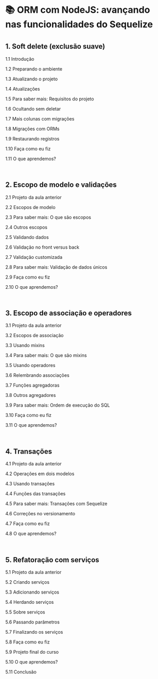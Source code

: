 <h1>📚 ORM com NodeJS: avançando nas funcionalidades do Sequelize<h1>

<h2>1. Soft delete (exclusão suave) </h2>
<p>1.1 Introdução</p>
<p>1.2 Preparando o ambiente</p>
<p>1.3 Atualizando o projeto</p>
<p>1.4 Atualizações</p>
<p>1.5 Para saber mais: Requisitos do projeto</p>
<p>1.6 Ocultando sem deletar</p>
<p>1.7 Mais colunas com migrações</p>
<p>1.8 Migrações com ORMs</p>
<p>1.9 Restaurando registros</p>
<p>1.10 Faça como eu fiz</p>
<p>1.11 O que aprendemos?</p><br>

<h2>2. Escopo de modelo e validações</h2>
<p>2.1 Projeto da aula anterior</p>
<p>2.2 Escopos de modelo</p>
<p>2.3 Para saber mais: O que são escopos</p>
<p>2.4 Outros escopos</p>
<p>2.5 Validando dados</p>
<p>2.6 Validação no front versus back</p>
<p>2.7 Validação customizada</p>
<p>2.8 Para saber mais: Validação de dados únicos</p>
<p>2.9 Faça como eu fiz</p>
<p>2.10 O que aprendemos?</p><br>

<h2>3. Escopo de associação e operadores</h2>
<p>3.1 Projeto da aula anterior</p>
<p>3.2 Escopos de associação</p>
<p>3.3 Usando mixins</p>
<p>3.4 Para saber mais: O que são mixins</p>
<p>3.5 Usando operadores</p>
<p>3.6 Relembrando associações</p>
<p>3.7 Funções agregadoras</p>
<p>3.8 Outros agregadores</p>
<p>3.9 Para saber mais: Ordem de execução do SQL</p>
<p>3.10 Faça como eu fiz</p>
<p>3.11 O que aprendemos?</p><br>

<h2>4. Transações</h2>
<p>4.1 Projeto da aula anterior</p>
<p>4.2 Operações em dois modelos</p>
<p>4.3 Usando transações</p>
<p>4.4 Funções das transações</p>
<p>4.5 Para saber mais: Transações com Sequelize</p>
<p>4.6 Correções no versionamento</p>
<p>4.7 Faça como eu fiz</p>
<p>4.8 O que aprendemos?</p><br>

<h2>5. Refatoração com serviços</h2>
<p>5.1 Projeto da aula anterior</p>
<p>5.2 Criando serviços</p>
<p>5.3 Adicionando serviços</p>
<p>5.4 Herdando serviços</p>
<p>5.5 Sobre serviços</p>
<p>5.6 Passando parâmetros</p>
<p>5.7 Finalizando os serviços</p>
<p>5.8 Faça como eu fiz</p>
<p>5.9 Projeto final do curso</p>
<p>5.10 O que aprendemos?</p>
<p>5.11 Conclusão</p>
